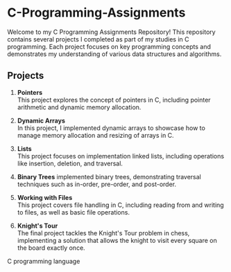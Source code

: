 # C-Programming-Assignments
Welcome to my C Programming Assignments Repository! This repository contains several projects  I completed as part of my studies in C programming. Each project focuses on key programming concepts and demonstrates my understanding of various data structures and algorithms.

## Projects

1. **Pointers**  
   This project explores the concept of pointers in C, including pointer arithmetic and dynamic memory allocation.

2. **Dynamic Arrays**  
   In this project, I implemented dynamic arrays to showcase how to manage memory allocation and resizing of arrays in C.

3. **Lists**  
   This project focuses on implementation linked lists, including operations like insertion, deletion, and traversal.

4. **Binary Trees** 
   implemented binary trees, demonstrating traversal techniques such as in-order, pre-order, and post-order.

5. **Working with Files**  
   This project covers file handling in C, including reading from and writing to files, as well as basic file operations.

6. **Knight's Tour**  
   The final project tackles the Knight's Tour problem in chess, implementing a solution that allows the knight to visit every square on the board exactly once.


C programming language
